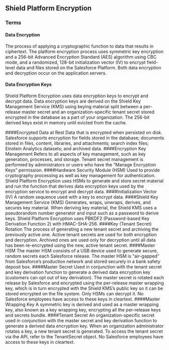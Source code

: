 ## Shield Platform Encryption

### Terms

#### Data Encryption
The process of applying a cryptographic function to data that results in ciphertext. The platform encryption process uses symmetric key encryption and a 256-bit Advanced Encryption Standard (AES) algorithm using CBC mode, and a randomized, 128-bit initializati​on vector (IV) to encrypt field-level data and files stored on the Salesforce Platform. Both data encryption and decryption occur on the application servers.

#### Data Encryption Keys
Shield Platform Encryption uses data encryption keys to encrypt and decrypt data. Data encryption keys are derived on the Shield Key Management Service (KMS) using keying material split between a per-release master secret and an organization-specific tenant secret stored encrypted in the database as a part of your organization. The 256-bit derived keys exist in memory until evicted from the cache.

####Encrypted Data at Rest
Data that is encrypted when persisted on disk. Salesforce supports encryption for fields stored in the database; documents stored in files, content, libraries, and attachments; search index files; Einstein Analytics datasets; and archived data.
####Encryption Key Management
Refers to all aspects of key management, such as key generation, processes, and storage. Tenant secret management is performed by administrators or users who have the “Manage Encryption Keys” permission.
####Hardware Security Module (HSM)
Used to provide cryptography processing as well as key management for authentication. Shield Platform Encryption uses HSMs to generate and store secret material and run the function that derives data encryption keys used by the encryption service to encrypt and decrypt data.
####Initialization Vector (IV)
A random sequence used with a key to encrypt data.
####Shield Key Management Service (KMS)
Generates, wraps, unwraps, derives, and secures key material. When deriving key material, the Shield KMS uses a pseudorandom number generator and input such as a password to derive keys. Shield Platform Encryption uses PBKDF2 (Password-based Key Derivation Function 2) with HMAC-SHA-256.
####Key (Tenant Secret) Rotation
The process of generating a new tenant secret and archiving the previously active one. Active tenant secrets are used for both encryption and decryption. Archived ones are used only for decryption until all data has been re-encrypted using the new, active tenant secret.
####Master HSM
The master HSM consists of a USB device used to generate secure, random secrets each Salesforce release. The master HSM is “air-gapped” from Salesforce’s production network and stored securely in a bank safety deposit box.
####Master Secret
Used in conjunction with the tenant secret and key derivation function to generate a derived data encryption key (customers can opt out of key derivation). The master secret is rotated each release by Salesforce and encrypted using the per-release master wrapping key, which is in turn encrypted with the Shield KMS’s public key so it can be stored encrypted on the file system. Only HSMs can decrypt it. No Salesforce employees have access to these keys in cleartext.
####Master Wrapping Key
A symmetric key is derived and used as a master wrapping key, also known as a key wrapping key, encrypting all the per-release keys and secrets bundle.
####Tenant Secret
An organization-specific secret used in conjunction with the master secret and key derivation function to generate a derived data encryption key. When an organization administrator rotates a key, a new tenant secret is generated. To access the tenant secret via the API, refer to the TenantSecret object. No Salesforce employees have access to these keys in cleartext.


